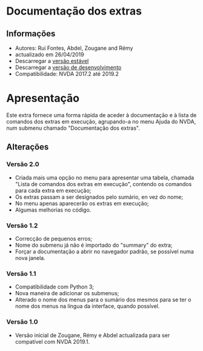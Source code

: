 ﻿
# Documentação dos extras #

## Informações ##
* Autores: Rui Fontes, Abdel, Zougane and Rémy
* actualizado em 26/04/2019
* Descarregar a [versão estável][1]
* Descarregar a [versão de desenvolvimento][2]
* Compatibilidade: NVDA 2017.2 até 2019.2

# Apresentação #
Este extra fornece uma forma rápida de aceder à documentação e à lista de comandos dos extras em execução, agrupando-a  no menu Ajuda do NVDA, num submenu chamado "Documentação dos extras".

## Alterações ##

### Versão 2.0 ###
* Criada mais uma opção no menu para apresentar uma tabela, chamada "Lista de comandos dos extras em execução", contendo os comandos para cada extra em execução;
* Os extras passam a ser designados pelo sumário, en vez do nome;
* No menu apenas aparecerão os extras em execução;
* Algumas melhorias no código.

### Versão 1.2 ###
* Correcção de pequenos erros;
* Nome do submenu já não é importado do "summary" do extra;
* Forçar a documentação a abrir no navegador padrão, se possível numa nova janela.

### Versão 1.1 ###
* Compatibilidade com Python 3;
*	 Nova maneira de adicionar os submenus;
* Alterado o nome dos menus para o sumário dos mesmos para se ter o nome dos menus na língua da interface, quando possível.

### Versão 1.0 ###
*	 Versão inicial de Zougane, Rémy e Abdel actualizada para ser compatível com NVDA 2019.1.

[1]: https://github.com/ruifontes/addonsHelp/releases/download/1.2/addonsHelp-1.2.nvda-addon
[2]: https://github.com/ruifontes/addonsHelp/releases/download/2.0/addonsHelp-2.0-dev.nvda-addon
